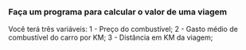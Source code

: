 ### Faça um programa para calcular o valor de uma viagem
Você terá três variáveis:
1 - Preço do combustível;
2 - Gasto médio de combustível do carro por KM;
3 - Distância em KM da viagem;
